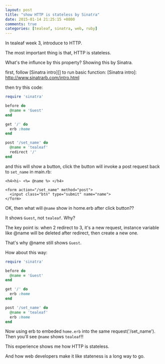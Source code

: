 ```yaml
---
layout: post
title: "show HTTP is stateless by Sinatra"
date: 2015-01-14 21:25:15 +0800
comments: true
categories: [tealeaf, sinatra, web, ruby]
---
```


In tealeaf week 3, introduce to HTTP.

The most important thing is that, HTTP is stateless.

What's the influnce by this property? Showing this by Sinatra.

<!--more-->

first, follow [Sinatra intro][] to run basic function:
[Sinatra intro]: http://www.sinatrarb.com/intro.html

then try this code:

``` ruby main.rb
require 'sinatra'

before do
  @name = 'Guest'
end

get '/' do
  erb :home
end

post '/set_name' do
  @name = 'tealeaf'
  redirect '/'
end

```

and this will show a button, click the button will invoke a post request back to `set_name` in main.rb:

``` erb home.erb
<h4>hi~ <%= @name %> </h4>

<form action="/set_name" method="post">
  <input class="btn" type="submit" name="name">
</form>
```

OK, then what will `@name` show in home.erb after click button??

It shows `Guest`, not `tealeaf`. Why?

The key point is: when 2 redirect to 3, it's a new request, instance variable like @name will be deleted after redirect, then create a new one.

That's why @name still shows `Guest`.

How about this way:

``` ruby main.rb
require 'sinatra'

before do
  @name = 'Guest'
end

get '/' do
  erb :home
end

post '/set_name' do
  @name = 'tealeaf'
  erb :home
end

```

Now using erb to embeded `home.erb` into the same request('/set_name'). Then you'll see `@name` shows `tealeaf`!!

This experience shows me how HTTP is stateless. 

And how web developers make it like stateness is a long way to go.
